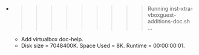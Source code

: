 * >>>>>>>>> Running inst-xtra-vboxguest-additions-doc.sh ...
  * Add virtualbox doc-help.
  * Disk size = 7048400K. Space Used = 8K. Runtime = 00:00:00:01.
